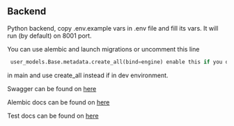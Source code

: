 ## Backend

Python backend, copy .env.example vars in .env file and fill its vars.
It will run (by default) on 8001 port.

You can use alembic and launch migrations or uncomment this line
```py
 user_models.Base.metadata.create_all(bind=engine) enable this if you don't want to use migrations
```
in main and use create_all instead if in dev environment.

Swagger can be found on [here](http://localhost:8001/docs#)

Alembic docs can be found on [here](/backend/alembic/README.md)

Test docs can be found on [here](/backend/test/README.md)